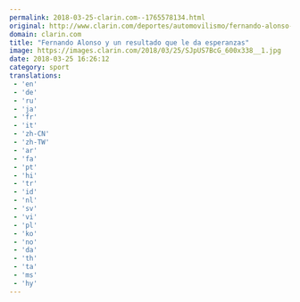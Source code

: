 ```yaml
---
permalink: 2018-03-25-clarin.com--1765578134.html
original: http://www.clarin.com/deportes/automovilismo/fernando-alonso-resultado-da-esperanzas_0_Syipl7r9M.html
domain: clarin.com
title: "Fernando Alonso y un resultado que le da esperanzas"
image: https://images.clarin.com/2018/03/25/SJpUS7BcG_600x338__1.jpg
date: 2018-03-25 16:26:12
category: sport
translations: 
 - 'en'
 - 'de'
 - 'ru'
 - 'ja'
 - 'fr'
 - 'it'
 - 'zh-CN'
 - 'zh-TW'
 - 'ar'
 - 'fa'
 - 'pt'
 - 'hi'
 - 'tr'
 - 'id'
 - 'nl'
 - 'sv'
 - 'vi'
 - 'pl'
 - 'ko'
 - 'no'
 - 'da'
 - 'th'
 - 'ta'
 - 'ms'
 - 'hy'
---
```



